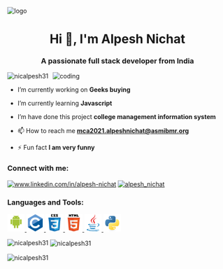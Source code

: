 ![logo](https://github.com/Nicalpesh31/Nicalpesh31/blob/8b5ff0537d5b18c94e35efb814b68200ef101ea4/github_banner.png)
<h1 align="center">Hi 👋, I'm Alpesh Nichat</h1>
<h3 align="center">A passionate full stack developer from India</h3>
<img align="right" alt="coding" width="400" src="https://media.tenor.com/2uyENRmiUt0AAAAM/coding.gif">

<p align="left"> <img src="https://komarev.com/ghpvc/?username=nicalpesh31&label=Profile%20views&color=0e75b6&style=flat" alt="nicalpesh31" /> </p>

- I’m currently working on **Geeks buying**

- I’m currently learning **Javascript**

- I’m have done this project **college management information system**

- 📫 How to reach me **mca2021.alpeshnichat@asmibmr.org**

- ⚡ Fun fact **I am very funny**

<h3 align="left">Connect with me:</h3>
<p align="left">
<a href="https://linkedin.com/in/www.linkedin.com/in/alpesh-nichat" target="blank"><img align="center" src="https://raw.githubusercontent.com/rahuldkjain/github-profile-readme-generator/master/src/images/icons/Social/linked-in-alt.svg" alt="www.linkedin.com/in/alpesh-nichat" height="30" width="40" /></a>
<a href="https://instagram.com/alpesh_nichat" target="blank"><img align="center" src="https://raw.githubusercontent.com/rahuldkjain/github-profile-readme-generator/master/src/images/icons/Social/instagram.svg" alt="alpesh_nichat" height="30" width="40" /></a>
</p>

<h3 align="left">Languages and Tools:</h3>
<p align="left"> <a href="https://developer.android.com" target="_blank" rel="noreferrer"> <img src="https://raw.githubusercontent.com/devicons/devicon/master/icons/android/android-original-wordmark.svg" alt="android" width="40" height="40"/> </a> <a href="https://www.cprogramming.com/" target="_blank" rel="noreferrer"> <img src="https://raw.githubusercontent.com/devicons/devicon/master/icons/c/c-original.svg" alt="c" width="40" height="40"/> </a> <a href="https://www.w3schools.com/css/" target="_blank" rel="noreferrer"> <img src="https://raw.githubusercontent.com/devicons/devicon/master/icons/css3/css3-original-wordmark.svg" alt="css3" width="40" height="40"/> </a> <a href="https://www.w3.org/html/" target="_blank" rel="noreferrer"> <img src="https://raw.githubusercontent.com/devicons/devicon/master/icons/html5/html5-original-wordmark.svg" alt="html5" width="40" height="40"/> </a> <a href="https://www.java.com" target="_blank" rel="noreferrer"> <img src="https://raw.githubusercontent.com/devicons/devicon/master/icons/java/java-original.svg" alt="java" width="40" height="40"/> </a> <a href="https://www.python.org" target="_blank" rel="noreferrer"> <img src="https://raw.githubusercontent.com/devicons/devicon/master/icons/python/python-original.svg" alt="python" width="40" height="40"/> </a> </p>

<p><img align="left" src="https://github-readme-stats.vercel.app/api/top-langs?username=nicalpesh31&show_icons=true&locale=en&layout=compact" alt="nicalpesh31" /></p>

<p>&nbsp;<img align="center" src="https://github-readme-stats.vercel.app/api?username=nicalpesh31&show_icons=true&locale=en" alt="nicalpesh31" /></p>

<p><img align="center" src="https://github-readme-streak-stats.herokuapp.com/?user=nicalpesh31&" alt="nicalpesh31" /></p>
